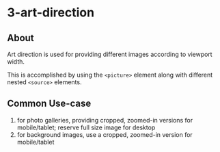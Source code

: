 # 3-art-direction

## About 

Art direction is used for providing different images according to viewport width. 

This is accomplished by using the `<picture>` element along with different nested `<source>` elements. 


## Common Use-case 

1) for photo galleries, providing cropped, zoomed-in versions for mobile/tablet; reserve full size image for desktop 
2) for background images, use a cropped, zoomed-in version for mobile/tablet
